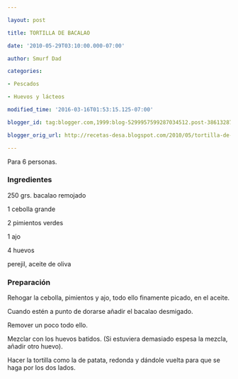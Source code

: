 ```yaml
---

layout: post

title: TORTILLA DE BACALAO

date: '2010-05-29T03:10:00.000-07:00'

author: Smurf Dad

categories:

- Pescados

- Huevos y lácteos

modified_time: '2016-03-16T01:53:15.125-07:00'

blogger_id: tag:blogger.com,1999:blog-5299957599287034512.post-3861328753495055551

blogger_orig_url: http://recetas-desa.blogspot.com/2010/05/tortilla-de-bacalao.html

---
```


Para 6 personas.

<h3>Ingredientes</h3>

250 grs. bacalao remojado

1 cebolla grande

2 pimientos verdes

1 ajo

4 huevos

perejil, aceite de oliva

<h3>Preparación</h3>

Rehogar la cebolla, pimientos y ajo, todo ello finamente picado, en el aceite.

Cuando estén a punto de dorarse añadir el bacalao desmigado.

Remover un poco todo ello.

Mezclar con los huevos batidos. (Si estuviera demasiado espesa la mezcla, añadir otro huevo).

Hacer la tortilla como la de patata, redonda y dándole vuelta para que se haga por los dos lados.